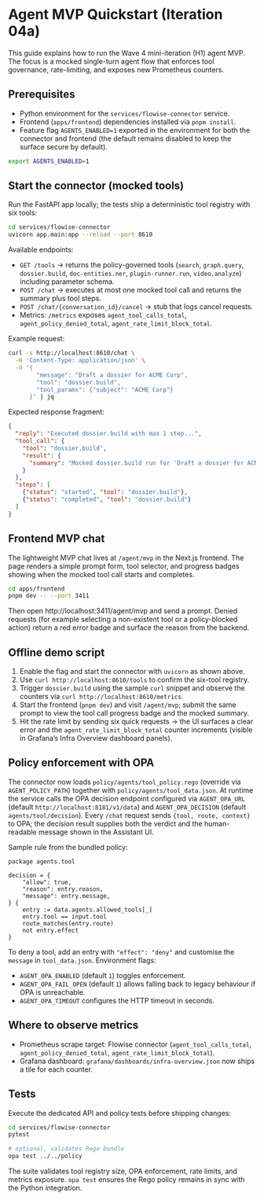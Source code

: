# Agent MVP Quickstart (Iteration 04a)

This guide explains how to run the Wave 4 mini-iteration (H1) agent MVP. The
focus is a mocked single-turn agent flow that enforces tool governance,
rate-limiting, and exposes new Prometheus counters.

## Prerequisites

- Python environment for the `services/flowise-connector` service.
- Frontend (`apps/frontend`) dependencies installed via `pnpm install`.
- Feature flag `AGENTS_ENABLED=1` exported in the environment for both the
  connector and frontend (the default remains disabled to keep the surface
  secure by default).

```bash
export AGENTS_ENABLED=1
```

## Start the connector (mocked tools)

Run the FastAPI app locally; the tests ship a deterministic tool registry with
six tools:

```bash
cd services/flowise-connector
uvicorn app.main:app --reload --port 8610
```

Available endpoints:

- `GET /tools` → returns the policy-governed tools (`search`, `graph.query`,
  `dossier.build`, `doc-entities.ner`, `plugin-runner.run`, `video.analyze`)
  including parameter schema.
- `POST /chat` → executes at most one mocked tool call and returns the summary
  plus tool steps.
- `POST /chat/{conversation_id}/cancel` → stub that logs cancel requests.
- Metrics: `/metrics` exposes `agent_tool_calls_total`,
  `agent_policy_denied_total`, `agent_rate_limit_block_total`.

Example request:

```bash
curl -s http://localhost:8610/chat \
  -H 'Content-Type: application/json' \
  -d '{
        "message": "Draft a dossier for ACME Corp",
        "tool": "dossier.build",
        "tool_params": {"subject": "ACME Corp"}
      }' | jq
```

Expected response fragment:

```json
{
  "reply": "Executed dossier.build with max 1 step...",
  "tool_call": {
    "tool": "dossier.build",
    "result": {
      "summary": "Mocked dossier.build run for 'Draft a dossier for ACME Corp'"
    }
  },
  "steps": [
    {"status": "started", "tool": "dossier.build"},
    {"status": "completed", "tool": "dossier.build"}
  ]
}
```

## Frontend MVP chat

The lightweight MVP chat lives at `/agent/mvp` in the Next.js frontend. The
page renders a simple prompt form, tool selector, and progress badges showing
when the mocked tool call starts and completes.

```bash
cd apps/frontend
pnpm dev -- --port 3411
```

Then open http://localhost:3411/agent/mvp and send a prompt. Denied requests
(for example selecting a non-existent tool or a policy-blocked action) return a
red error badge and surface the reason from the backend.

## Offline demo script

1. Enable the flag and start the connector with `uvicorn` as shown above.
2. Use `curl http://localhost:8610/tools` to confirm the six-tool registry.
3. Trigger `dossier.build` using the sample `curl` snippet and observe the
   counters via `curl http://localhost:8610/metrics`.
4. Start the frontend (`pnpm dev`) and visit `/agent/mvp`; submit the same
   prompt to view the tool call progress badge and the mocked summary.
5. Hit the rate limit by sending six quick requests → the UI surfaces a clear
   error and the `agent_rate_limit_block_total` counter increments (visible in
   Grafana’s Infra Overview dashboard panels).

## Policy enforcement with OPA

The connector now loads `policy/agents/tool_policy.rego` (override via
`AGENT_POLICY_PATH`) together with `policy/agents/tool_data.json`. At runtime the
service calls the OPA decision endpoint configured via `AGENT_OPA_URL` (default
`http://localhost:8181/v1/data`) and `AGENT_OPA_DECISION` (default
`agents/tool/decision`). Every `/chat` request sends `{tool, route, context}` to
OPA; the decision result supplies both the verdict and the human-readable
message shown in the Assistant UI.

Sample rule from the bundled policy:

```rego
package agents.tool

decision = {
    "allow": true,
    "reason": entry.reason,
    "message": entry.message,
} {
    entry := data.agents.allowed_tools[_]
    entry.tool == input.tool
    route_matches(entry.route)
    not entry.effect
}
```

To deny a tool, add an entry with `"effect": "deny"` and customise the
`message` in `tool_data.json`. Environment flags:

- `AGENT_OPA_ENABLED` (default `1`) toggles enforcement.
- `AGENT_OPA_FAIL_OPEN` (default `1`) allows falling back to legacy behaviour if
  OPA is unreachable.
- `AGENT_OPA_TIMEOUT` configures the HTTP timeout in seconds.

## Where to observe metrics

- Prometheus scrape target: Flowise connector (`agent_tool_calls_total`,
  `agent_policy_denied_total`, `agent_rate_limit_block_total`).
- Grafana dashboard: `grafana/dashboards/infra-overview.json` now ships a tile
  for each counter.

## Tests

Execute the dedicated API and policy tests before shipping changes:

```bash
cd services/flowise-connector
pytest

# optional, validates Rego bundle
opa test ../../policy
```

The suite validates tool registry size, OPA enforcement, rate limits, and
metrics exposure. `opa test` ensures the Rego policy remains in sync with the
Python integration.
